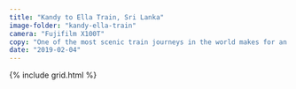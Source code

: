 ```yaml
---
title: "Kandy to Ella Train, Sri Lanka"
image-folder: "kandy-ella-train"
camera: "Fujifilm X100T"
copy: "One of the most scenic train journeys in the world makes for an unforgettable trip through the tea plantations and into the mountains. Even our train breaking down for 3 hours couldn't spoil the journey!"
date: "2019-02-04"
---
```


{% include grid.html %}
